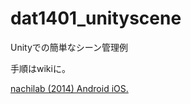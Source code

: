 dat1401_unityscene
==================

Unityでの簡単なシーン管理例

手順はwikiに。

[nachilab (2014) Android iOS. ](http://naichilab.blogspot.jp/2014/01/git-6sourcetreegitunitygit.html)

